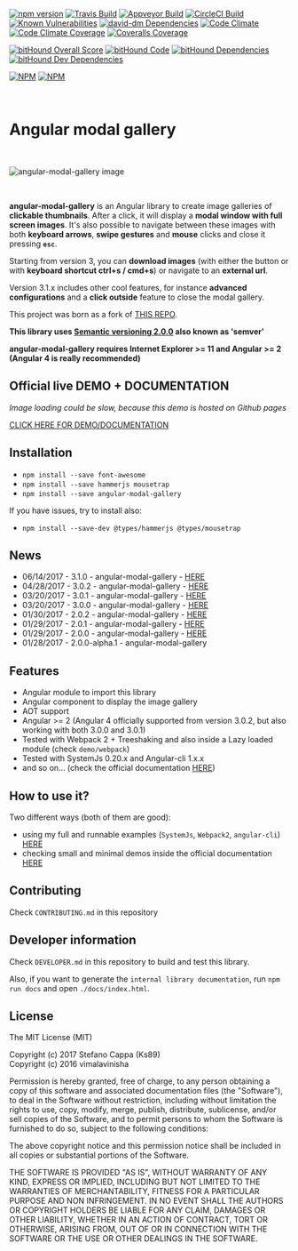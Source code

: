 [![npm version](https://badge.fury.io/js/angular-modal-gallery.svg)](https://badge.fury.io/js/angular-modal-gallery)   [![Travis Build](https://travis-ci.org/Ks89/angular-modal-gallery.svg?branch=master)](https://travis-ci.org/Ks89/angular-modal-gallery)   [![Appveyor Build](https://ci.appveyor.com/api/projects/status/ikp5qqr9aci2s0ae/branch/master?svg=true)](https://ci.appveyor.com/project/Ks89/angular-modal-gallery/branch/master)   [![CircleCI Build](https://circleci.com/gh/Ks89/angular-modal-gallery.svg?style=svg)](https://circleci.com/gh/Ks89/angular-modal-gallery)   [![Known Vulnerabilities](https://snyk.io/test/github/ks89/angular-modal-gallery/badge.svg)](https://snyk.io/test/github/ks89/angular-modal-gallery)   [![david-dm Dependencies](https://david-dm.org/Ks89/angular-modal-gallery.svg)](https://david-dm.org/Ks89/angular-modal-gallery)   [![Code Climate](https://codeclimate.com/github/Ks89/angular-modal-gallery/badges/gpa.svg)](https://codeclimate.com/github/Ks89/angular-modal-gallery)   [![Code Climate Coverage](https://codeclimate.com/github/Ks89/angular-modal-gallery/badges/coverage.svg)](https://codeclimate.com/github/Ks89/angular-modal-gallery/coverage)   [![Coveralls Coverage](https://coveralls.io/repos/github/Ks89/angular-modal-gallery/badge.svg?branch=master)](https://coveralls.io/github/Ks89/angular-modal-gallery?branch=master)

[![bitHound Overall Score](https://www.bithound.io/github/Ks89/angular-modal-gallery/badges/score.svg)](https://www.bithound.io/github/Ks89/angular-modal-gallery)   [![bitHound Code](https://www.bithound.io/github/Ks89/angular-modal-gallery/badges/code.svg)](https://www.bithound.io/github/Ks89/angular-modal-gallery)   [![bitHound Dependencies](https://www.bithound.io/github/Ks89/angular-modal-gallery/badges/dependencies.svg)](https://www.bithound.io/github/Ks89/angular-modal-gallery/master/dependencies/npm)   [![bitHound Dev Dependencies](https://www.bithound.io/github/Ks89/angular-modal-gallery/badges/devDependencies.svg)](https://www.bithound.io/github/Ks89/angular-modal-gallery/master/dependencies/npm)

[![NPM](https://nodei.co/npm/angular-modal-gallery.png?downloads=true&downloadRank=true&stars=true)](https://nodei.co/npm/angular-modal-gallery/)    [![NPM](https://nodei.co/npm-dl/angular-modal-gallery.png?months=9&height=3)](https://nodei.co/npm/angular-modal-gallery/)

<br>

# Angular modal gallery

<br>

![angular-modal-gallery image](https://cloud.githubusercontent.com/assets/6057207/24118289/8ade6952-0dad-11e7-829f-416a24891ce0.png)

<br>

**angular-modal-gallery** is an Angular library to create image galleries of **clickable thumbnails**. After a click, it will display a **modal window with full screen images**.
It's also possible to navigate between these images with both **keyboard arrows**, **swipe gestures** and **mouse** clicks and close it pressing **`esc`**.

Starting from version 3, you can **download images** (with either the button or with **keyboard shortcut ctrl+s / cmd+s**) or navigate to an **external url**.

Version 3.1.x includes other cool features, for instance **advanced configurations** and a **click outside** feature to close the modal gallery.

This project was born as a fork of [THIS REPO](https://github.com/vimalavinisha/angular2-image-popup).

**This library uses [Semantic versioning 2.0.0](http://semver.org/) also known as 'semver'**

**angular-modal-gallery requires Internet Explorer >= 11 and Angular >= 2 (Angular 4 is really recommended)**


## **Official live DEMO + DOCUMENTATION**

*Image loading could be slow, because this demo is hosted on Github pages*

[CLICK HERE FOR DEMO/DOCUMENTATION](https://ks89.github.io/angular-modal-gallery.github.io/)

## Installation
- `npm install --save font-awesome`
- `npm install --save hammerjs mousetrap`
- `npm install --save angular-modal-gallery`

If you have issues, try to install also:
- `npm install --save-dev @types/hammerjs @types/mousetrap`


## News
- 06/14/2017 - 3.1.0 - angular-modal-gallery - [HERE](https://github.com/Ks89/angular-modal-gallery/releases)
- 04/28/2017 - 3.0.2 - angular-modal-gallery - [HERE](https://github.com/Ks89/angular-modal-gallery/releases)
- 03/20/2017 - 3.0.1 - angular-modal-gallery - [HERE](https://github.com/Ks89/angular-modal-gallery/releases)
- 03/20/2017 - 3.0.0 - angular-modal-gallery - [HERE](https://github.com/Ks89/angular-modal-gallery/releases)
- 01/30/2017 - 2.0.2 - angular-modal-gallery - [HERE](https://github.com/Ks89/angular-modal-gallery/releases)
- 01/29/2017 - 2.0.1 - angular-modal-gallery - [HERE](https://github.com/Ks89/angular-modal-gallery/releases)
- 01/29/2017 - 2.0.0 - angular-modal-gallery - [HERE](https://github.com/Ks89/angular-modal-gallery/releases)
- 01/28/2017 - 2.0.0-alpha.1 - angular-modal-gallery


## Features
- Angular module to import this library
- Angular component to display the image gallery
- AOT support
- Angular >= 2 (Angular 4 officially supported from version 3.0.2, but also working with both 3.0.0 and 3.0.1)
- Tested with Webpack 2 + Treeshaking and also inside a Lazy loaded module (check `demo/webpack`)
- Tested with SystemJs 0.20.x and Angular-cli 1.x.x
- and so on... (check the official documentation [HERE](https://ks89.github.io/angular-modal-gallery.github.io/))


## How to use it?

Two different ways (both of them are good):
- using my full and runnable examples (`SystemJs`, `Webpack2`, `angular-cli`) [HERE](https://github.com/Ks89/angular-modal-gallery/tree/master/demo)
- checking small and minimal demos inside the official documentation [HERE](https://ks89.github.io/angular-modal-gallery.github.io/)


## Contributing

Check `CONTRIBUTING.md` in this repository


## Developer information

Check `DEVELOPER.md` in this repository to build and test this library.

Also, if you want to generate the `internal library documentation`, run `npm run docs` and open `./docs/index.html`.


## License

The MIT License (MIT)

Copyright (c) 2017 Stefano Cappa (Ks89)<br>
Copyright (c) 2016 vimalavinisha

Permission is hereby granted, free of charge, to any person obtaining a copy
of this software and associated documentation files (the "Software"), to deal
in the Software without restriction, including without limitation the rights
to use, copy, modify, merge, publish, distribute, sublicense, and/or sell
copies of the Software, and to permit persons to whom the Software is
furnished to do so, subject to the following conditions:

The above copyright notice and this permission notice shall be included in all
copies or substantial portions of the Software.

THE SOFTWARE IS PROVIDED "AS IS", WITHOUT WARRANTY OF ANY KIND, EXPRESS OR
IMPLIED, INCLUDING BUT NOT LIMITED TO THE WARRANTIES OF MERCHANTABILITY,
FITNESS FOR A PARTICULAR PURPOSE AND NON INFRINGEMENT. IN NO EVENT SHALL THE
AUTHORS OR COPYRIGHT HOLDERS BE LIABLE FOR ANY CLAIM, DAMAGES OR OTHER
LIABILITY, WHETHER IN AN ACTION OF CONTRACT, TORT OR OTHERWISE, ARISING FROM,
OUT OF OR IN CONNECTION WITH THE SOFTWARE OR THE USE OR OTHER DEALINGS IN THE
SOFTWARE.
